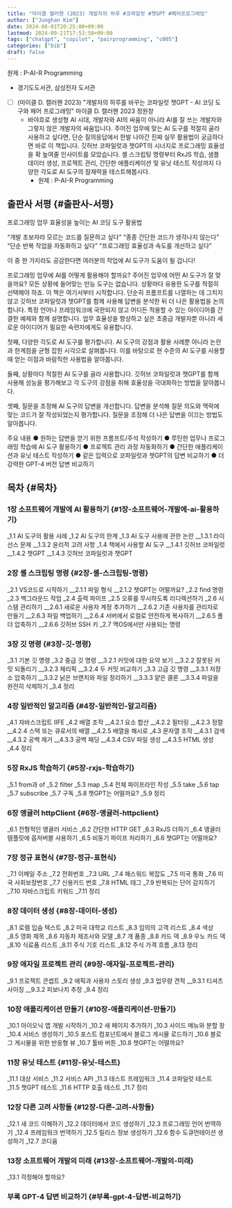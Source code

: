 ```yaml
---
title: "마이클 캘러핸 (2023) 개발자의 하루 #코파일럿 #챗GPT #페어프로그래밍"
author: ["Junghan Kim"]
date: 2024-06-01T20:25:00+09:00
lastmod: 2024-09-21T17:53:58+09:00
tags: ["chatgpt", "copilot", "pairprogramming", "c005"]
categories: ["bib"]
draft: false
---
```


원제 : P-AI-R Programming

-   경기도도서관, 삼성전자 도서관

-   [ ] (마이클 D. 캘러핸 2023) "개발자의 하루를 바꾸는 코파일럿 챗GPT - AI 코딩 도구와 페어 프로그래밍" 마이클 D. 캘러핸 2023 정원창
    -   바야흐로 생성형 AI 시대, 개발자와 AI의 싸움이 아니라 AI를 잘 쓰는 개발자와 그렇지 않은 개발자의 싸움입니다. 주어진 업무에 맞는 AI 도구를 적절히 골라 사용하고 싶다면, 단순 질의응답에서 한발 나아간 진짜 실무 활용법이 궁금하다면 바로 이 책입니다. 깃허브 코파일럿과 챗GPT의 시너지로 프로그래밍 효율성을 확 높여줄 인사이트를 모았습니다. 셸 스크립팅 명령부터 RxJS 학습, 샘플 데이터 생성, 프로젝트 관리, 간단한 애플리케이션 및 유닛 테스트 작성까지 다양한 각도로 AI 도구의 잠재력을 테스트해봅시다.
        -   원제 : P-AI-R Programming


## 출판사 서평 {#출판사-서평}

프로그래밍 업무 효율성을 높이는 AI 코딩 도구 활용법

“개발 초보자라 모르는 코드를 질문하고 싶다” “종종 간단한 코드가 생각나지 않는다” “단순 반복 작업을 자동화하고 싶다” “프로그래밍 효율성과 속도를 개선하고 싶다”

이 중 한 가지라도 공감한다면 여러분의 작업에 AI 도구가 도움이 될 겁니다!

프로그래밍 업무에 AI를 어떻게 활용해야 할까요? 주어진 업무에 어떤 AI 도구가 잘 맞을까요? 모든 상황에 들어맞는 만능 도구는 없습니다. 상황마다 유용한 도구를 적절히 선택해야 하죠. 이 책은 여기서부터 시작합니다. 단순히 프롬프트를 나열하는 데 그치지 않고 깃허브 코파일럿과 챗GPT를 함께 사용해 답변을 분석한 뒤 더 나은 활용법을 논의합니다. 특정 언어나 프레임워크에 국한되지 않고 어디든 적용할 수 있는 아이디어를 간결한 예제와 함께 설명합니다. 업무 효율성을 향상하고 싶은 초중급 개발자뿐 아니라 새로운 아이디어가 필요한 숙련자에게도 유용합니다.

첫째, 다양한 각도로 AI 도구를 평가합니다. AI 도구의 강점과 활용 사례뿐 아니라 논란과 한계점을 균형 잡힌 시각으로 살펴봅니다. 이를 바탕으로 현 수준의 AI 도구를 사용할 때 얻는 이점과 바람직한 사용법을 알아봅니다.

둘째, 상황마다 적절한 AI 도구를 골라 사용합니다. 깃허브 코파일럿과 챗GPT를 함께 사용해 성능을 평가해보고 각 도구의 강점을 취해 효율성을 극대화하는 방법을 알아봅니다.

셋째, 질문을 조정해 AI 도구의 답변을 개선합니다. 답변을 분석해 질문 의도와 맥락에 맞는 코드가 잘 작성되었는지 평가합니다. 질문을 조정해 더 나은 답변을 이끄는 방법도 알아봅니다.

주요 내용 ● 원하는 답변을 얻기 위한 프롬프트/주석 작성하기 ● 루틴한 업무나 프로그래밍 학습에 AI 도구 활용하기 ● 프로젝트 관리 과정 자동화하기 ● 간단한 애플리케이션과 유닛 테스트 작성하기 ● 같은 입력으로 코파일럿과 챗GPT의 답변 비교하기 ● 더 강력한 GPT-4 버전 답변 비교하기


## 목차 {#목차}


### 1장 소프트웨어 개발에 AI 활용하기 {#1장-소프트웨어-개발에-ai-활용하기}

\_1.1 AI 도구의 활용 사례 \_1.2 AI 도구의 한계 \_1.3 AI 도구 사용에 관한 논란 __1.3.1 라이선스 문제 __1.3.2 윤리적 고려 사항 \_1.4 책에서 사용할 AI 도구 __1.4.1 깃허브 코파일럿 __1.4.2 챗GPT __1.4.3 깃허브 코파일럿과 챗GPT


### 2장 셸 스크립팅 명령 {#2장-셸-스크립팅-명령}

\_2.1 VS코드로 시작하기 __2.1.1 파일 형식 __2.1.2 챗GPT는 어떨까요? \_2.2 find 명령 \_2.3 백그라운드 작업 \_2.4 출력 파이프 \_2.5 오류를 무시하도록 리디렉션하기 \_2.6 시스템 관리하기 __2.6.1 새로운 사용자 계정 추가하기 __2.6.2 기존 사용자를 관리자로 만들기 __2.6.3 파일 백업하기 __2.6.4 서버에서 로컬로 안전하게 복사하기 __2.6.5 폴더 압축하기 __2.6.6 깃허브 SSH 키 \_2.7 맥OS에서만 사용되는 명령


### 3장 깃 명령 {#3장-깃-명령}

\_3.1 기본 깃 명령 \_3.2 중급 깃 명령 __3.2.1 커밋에 대한 요약 보기 __3.2.2 잘못된 커밋 되돌리기 __3.2.3 체리픽 __3.2.4 두 커밋 비교하기 \_3.3 고급 깃 명령 __3.3.1 저장소 압축하기 __3.3.2 낡은 브랜치와 파일 정리하기 __3.3.3 얕은 클론 __3.3.4 파일을 완전히 삭제하기 \_3.4 정리


### 4장 일반적인 알고리즘 {#4장-일반적인-알고리즘}

\_4.1 자바스크립트 IIFE \_4.2 배열 조작 __4.2.1 요소 합산 __4.2.2 필터링 __4.2.3 정렬 __4.2.4 스택 또는 큐로서의 배열 __4.2.5 배열을 해시로 \_4.3 문자열 조작 __4.3.1 검색 __4.3.2 공백 제거 __4.3.3 공백 패딩 __4.3.4 CSV 파일 생성 __4.3.5 HTML 생성 \_4.4 정리


### 5장 RxJS 학습하기 {#5장-rxjs-학습하기}

\_5.1 from과 of \_5.2 filter \_5.3 map \_5.4 전체 파이프라인 작성 \_5.5 take \_5.6 tap \_5.7 subscribe \_5.7 구독 \_5.8 챗GPT는 어떨까요? \_5.9 정리


### 6장 앵귤러 httpClient {#6장-앵귤러-httpclient}

\_6.1 전형적인 앵귤러 서비스 \_6.2 간단한 HTTP GET \_6.3 RxJS 더하기 \_6.4 앵귤러 템플릿에 옵저버블 사용하기 \_6.5 비동기 파이프 처리하기 \_6.6 챗GPT는 어떨까요?


### 7장 정규 표현식 {#7장-정규-표현식}

\_7.1 이메일 주소 \_7.2 전화번호 \_7.3 URL \_7.4 패스워드 복잡도 \_7.5 미국 통화 \_7.6 미국 사회보장번호 \_7.7 신용카드 번호 \_7.8 HTML 태그 \_7.9 반복되는 단어 감지하기 \_7.10 자바스크립트 키워드 \_7.11 정리


### 8장 데이터 생성 {#8장-데이터-생성}

\_8.1 로렘 입숨 텍스트 \_8.2 미국 대학교 리스트 \_8.3 임의의 고객 리스트 \_8.4 색상 \_8.5 영화 제목 \_8.6 자동차 제조사와 모델 \_8.7 개 품종 \_8.8 카드 덱 \_8.9 우노 카드 덱 \_8.10 식료품 리스트 \_8.11 주식 기호 리스트 \_8.12 주식 가격 흐름 \_8.13 정리


### 9장 애자일 프로젝트 관리 {#9장-애자일-프로젝트-관리}

\_9.1 프로젝트 콘셉트 \_9.2 에픽과 사용자 스토리 생성 \_9.3 업무량 견적 __9.3.1 티셔츠 사이징 __9.3.2 피보나치 추정 \_9.4 정리


### 10장 애플리케이션 만들기 {#10장-애플리케이션-만들기}

\_10.1 아이오닉 앱 개발 시작하기 \_10.2 새 페이지 추가하기 \_10.3 사이드 메뉴와 분할 창 \_10.4 서비스 생성하기 \_10.5 포스트 컴포넌트에서 블로그 게시물 로드하기 \_10.6 블로그 게시물을 위한 반응형 뷰 \_10.7 툴바 버튼 \_10.8 챗GPT는 어떨까요?


### 11장 유닛 테스트 {#11장-유닛-테스트}

\_11.1 대상 서비스 \_11.2 서비스 API \_11.3 테스트 프레임워크 \_11.4 코파일럿 테스트 \_11.5 챗GPT 테스트 \_11.6 HTTP 호출 테스트 \_11.7 정리


### 12장 다른 고려 사항들 {#12장-다른-고려-사항들}

\_12.1 새 코드 이해하기 \_12.2 데이터에서 코드 생성하기 \_12.3 프로그래밍 언어 번역하기 \_12.4 프레임워크 번역하기 \_12.5 릴리스 정보 생성하기 \_12.6 함수 도큐먼테이션 생성하기 \_12.7 코디움


### 13장 소프트웨어 개발의 미래 {#13장-소프트웨어-개발의-미래}

\_13.1 걱정해야 할까요?


### 부록 GPT-4 답변 비교하기 {#부록-gpt-4-답변-비교하기}
